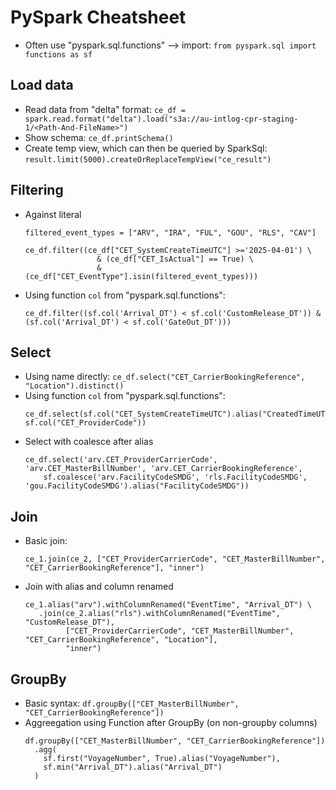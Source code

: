 # PySpark Cheatsheet
  - Often use "pyspark.sql.functions" --> import: `from pyspark.sql import functions as sf`

## Load data
  - Read data from "delta" format: `ce_df = spark.read.format("delta").load("s3a://au-intlog-cpr-staging-1/<Path-And-FileName>")`
  - Show schema: `ce_df.printSchema()`
  - Create temp view, which can then be queried by SparkSql: `result.limit(5000).createOrReplaceTempView("ce_result")`
  
## Filtering
  - Against literal
    ```
	filtered_event_types = ["ARV", "IRA", "FUL", "GOU", "RLS", "CAV"]
	
	ce_df.filter((ce_df["CET_SystemCreateTimeUTC"] >='2025-04-01') \
                    & (ce_df["CET_IsActual"] == True) \
					& (ce_df["CET_EventType"].isin(filtered_event_types)))
	```
  - Using function `col` from "pyspark.sql.functions":
    ```
	ce_df.filter((sf.col('Arrival_DT') < sf.col('CustomRelease_DT')) & (sf.col('Arrival_DT') < sf.col('GateOut_DT')))
	```

## Select
  - Using name directly: `ce_df.select("CET_CarrierBookingReference", "Location").distinct()`
  - Using function `col` from "pyspark.sql.functions":
    ```
	ce_df.select(sf.col("CET_SystemCreateTimeUTC").alias("CreatedTimeUTC"), sf.col("CET_ProviderCode"))
	```
  - Select with coalesce after alias
    ```
	ce_df.select('arv.CET_ProviderCarrierCode', 'arv.CET_MasterBillNumber', 'arv.CET_CarrierBookingReference',
		sf.coalesce('arv.FacilityCodeSMDG', 'rls.FacilityCodeSMDG', 'gou.FacilityCodeSMDG').alias("FacilityCodeSMDG"))
	```
	
## Join
  - Basic join: 
    ```
	ce_1.join(ce_2, ["CET_ProviderCarrierCode", "CET_MasterBillNumber", "CET_CarrierBookingReference"], "inner")
	```
  - Join with alias and column renamed
    ```
	ce_1.alias("arv").withColumnRenamed("EventTime", "Arrival_DT") \
       .join(ce_2.alias("rls").withColumnRenamed("EventTime", "CustomRelease_DT"), 
	         ["CET_ProviderCarrierCode", "CET_MasterBillNumber", "CET_CarrierBookingReference", "Location"], 
			 "inner")
	```
## GroupBy
  - Basic syntax: `df.groupBy(["CET_MasterBillNumber", "CET_CarrierBookingReference"])`
  - Aggreegation using Function after GroupBy (on non-groupby columns)
    ```
	df.groupBy(["CET_MasterBillNumber", "CET_CarrierBookingReference"])
	  .agg(
	    sf.first("VoyageNumber", True).alias("VoyageNumber"),
		sf.min("Arrival_DT").alias("Arrival_DT")
	  )
	```